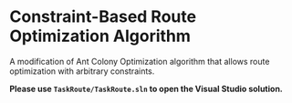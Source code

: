 Constraint-Based Route Optimization Algorithm
====

A modification of Ant Colony Optimization algorithm that allows route optimization with arbitrary constraints.


**Please use `TaskRoute/TaskRoute.sln` to open the Visual Studio solution.** 